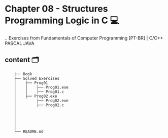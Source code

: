 # Chapter 08 - Structures Programming Logic in C 💻

.. Exercises from Fundamentals of Computer Programming [PT-BR] | C/C++ PASCAL JAVA

## content 🗂

        ├── Book                             
        ├── Solved Exercises  
        │    ├── Prog01  
        │    │    ├── Prog01.exe
        │    │    ├── Prog01.c
        │    ├── Prog02.exe
        │         ├── Prog02.exe
        │         ├── Prog02.c
        │ 
        │   
        │    
        │    
        │
        └── README.md